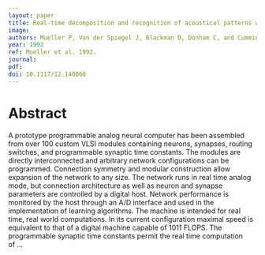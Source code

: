 ```yaml
---
layout: paper
title: Real-time decomposition and recognition of acoustical patterns with an analog neural computer
image:
authors: Mueller P, Van der Spiegel J, Blackman D, Donham C, and Cummings R.
year: 1992
ref: Mueller et al. 1992.
journal:
pdf:
doi: 10.1117/12.140060
---
```


# Abstract
A prototype programmable analog neural computer has been assembled from over 100 custom VLSI modules containing neurons, synapses, routing switches, and programmable synaptic time constants. The modules are directly interconnected and arbitrary network configurations can be programmed. Connection symmetry and modular construction allow expansion of the network to any size. The network runs in real time analog mode, but connection architecture as well as neuron and synapse parameters are controlled by a digital host. Network performance is monitored by the host through an A/D interface and used in the implementation of learning algorithms. The machine is intended for real time, real world computations. In its current configuration maximal speed is equivalent to that of a digital machine capable of 1011 FLOPS. The programmable synaptic time constants permit the real time computation of …
